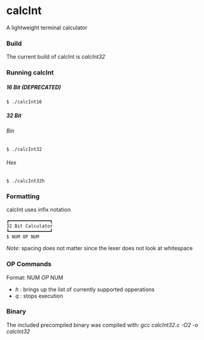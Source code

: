 # calcInt
A lightweight terminal calculator

### Build
The current build of calcInt is *calcInt32*

### Running calcInt
##### 16 Bit (DEPRECATED)
`$ ./calcInt16`
##### 32 Bit
###### Bin
`$ ./calcInt32`
###### Hex
`$ ./calcInt32h`
### Formatting
calcInt uses infix notation

```
┏━━━━━━━━━━━━━━━┓
32 Bit Calculator
┗━━━━━━━━━━━━━━━┛
$ NUM OP NUM
```
*Note*: spacing does not matter since the lexer does not look at whitespace

### OP Commands
Format: NUM *OP* NUM
* *h* : brings up the list of currently supported opperations
* *q* : stops execution

### Binary
The included precompiled binary was compiled with:
*gcc calcInt32.c -O2 -o calcInt32*
